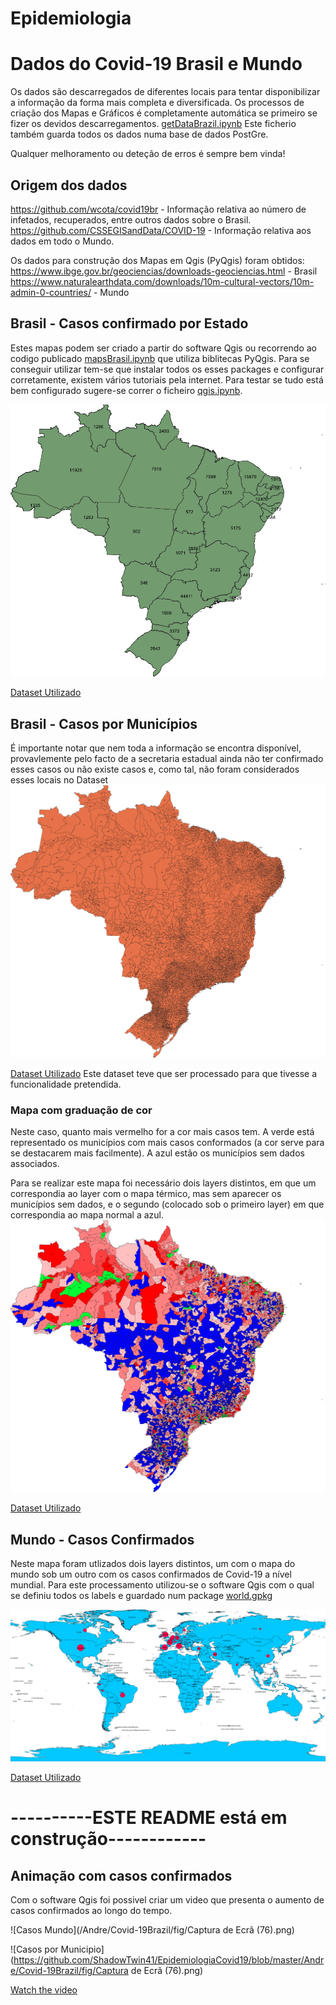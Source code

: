 ﻿# Epidemiologia 
 # Dados do Covid-19 Brasil e Mundo
 

 
Os dados são descarregados de diferentes locais para tentar disponibilizar a informação da forma mais completa e diversificada.
Os processos de criação dos Mapas e Gráficos é completamente automática se primeiro se fizer os devidos descarregamentos. [getDataBrazil.ipynb](EpidemiologiaCovid19/Andre/Covid-19Brazil/getDataBrazil.ipynb)
Este ficherio também guarda todos os dados numa base de dados PostGre.

Qualquer melhoramento ou deteção de erros é sempre bem vinda!

## Origem dos dados

https://github.com/wcota/covid19br - Informação relativa ao número de infetados, recuperados, entre outros dados sobre o Brasil.
https://github.com/CSSEGISandData/COVID-19 - Informação relativa aos dados em todo o Mundo.

Os dados para construção dos Mapas em Qgis (PyQgis) foram obtidos:
https://www.ibge.gov.br/geociencias/downloads-geociencias.html - Brasil
https://www.naturalearthdata.com/downloads/10m-cultural-vectors/10m-admin-0-countries/ - Mundo

## Brasil - Casos confirmado por Estado

Estes mapas podem ser criado a partir do software Qgis ou recorrendo ao codigo publicado [mapsBrasil.ipynb](EpidemiologiaCovid19/Andre/Covid-19Brazil/mapsBrasil.ipynb) que utiliza biblitecas PyQgis. Para se conseguir utilizar tem-se que instalar todos os esses packages e configurar corretamente, existem vários tutoriais pela internet. Para testar se tudo está bem configurado sugere-se correr o ficheiro [qgis.ipynb](EpidemiologiaCovid19/Andre/qgis.ipynb).

![Casos por Estado](https://github.com/ShadowTwin41/EpidemiologiaCovid19/blob/master/Andre/Covid-19Brazil/fig/brasilCases.png)

[Dataset Utilizado](https://github.com/ShadowTwin41/EpidemiologiaCovid19/blob/master/Andre/Covid-19Brazil/Tables/cases-brazil-total.csv)

## Brasil - Casos por Municípios
É importante notar que nem toda a informação se encontra disponível, provavlemente pelo facto de a secretaria estadual ainda não ter  confirmado esses casos ou não existe casos e, como tal, não foram considerados esses locais no Dataset
![Casos por Municipio](https://github.com/ShadowTwin41/EpidemiologiaCovid19/blob/master/Andre/Covid-19Brazil/fig/brasilCasesn.png)

[Dataset Utilizado](https://github.com/ShadowTwin41/EpidemiologiaCovid19/blob/master/Andre/Covid-19Brazil/Tables/cases-cities.csv)
Este dataset teve que ser processado para que tivesse a funcionalidade pretendida.

### Mapa com graduação de cor
Neste caso, quanto mais vermelho for a cor mais casos tem. A verde está representado os municípios com mais casos conformados (a cor serve para se destacarem mais facilmente). A azul estão os municípios sem dados associados.

Para se realizar este mapa foi necessário dois layers distintos, em que um correspondia ao layer com o mapa térmico, mas sem aparecer os municípios sem dados, e o segundo (colocado sob o primeiro layer) em que correspondia ao mapa normal a azul.
![Casos por Municipio](https://github.com/ShadowTwin41/EpidemiologiaCovid19/blob/master/Andre/Covid-19Brazil/fig/brasiloverlayer.png)

[Dataset Utilizado](https://github.com/ShadowTwin41/EpidemiologiaCovid19/blob/master/Andre/Covid-19Brazil/Tables/cases-cities.csv)

## Mundo - Casos Confirmados
Neste mapa foram utlizados dois layers distintos, um com o mapa do mundo sob um outro com os casos confirmados de Covid-19 a nível mundial. Para este processamento utilizou-se o software Qgis com o qual se definiu todos os labels e guardado num package [world.gpkg](https://github.com/ShadowTwin41/EpidemiologiaCovid19/blob/master/Andre/Covid-19Brazil/Tables/world.gpkg)

![Casos Mundo](https://github.com/ShadowTwin41/EpidemiologiaCovid19/blob/master/Andre/Covid-19Brazil/fig/worldCases.png)


[Dataset Utilizado](https://github.com/ShadowTwin41/EpidemiologiaCovid19/blob/master/Andre/Covid-19Brazil/Tables/cases_country.csv)


# ----------ESTE README está em construção------------

## Animação com casos confirmados 
Com o software Qgis foi possivel criar um video que presenta o aumento de casos confirmados ao longo do tempo.

![Casos Mundo](/Andre/Covid-19Brazil/fig/Captura de Ecrã (76).png)

![Casos por Municipio](https://github.com/ShadowTwin41/EpidemiologiaCovid19/blob/master/Andre/Covid-19Brazil/fig/Captura de Ecrã (76).png)


[Watch the video](https://github.com/ShadowTwin41/EpidemiologiaCovid19/blob/master/Andre/Covid-19Brazil/fig/bandicam%202020-05-12%2017-02-45-285.mp4)
